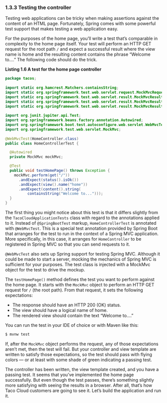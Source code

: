 ### 1.3.3 Testing the controller

Testing web applications can be tricky when making assertions against the content of an HTML page. Fortunately, Spring comes with some powerful test support that makes testing a web application easy.

For the purposes of the home page, you’ll write a test that’s comparable in complexity to the home page itself. Your test will perform an HTTP GET request for the root path `/` and expect a successful result where the view name is home and the resulting content contains the phrase “Welcome to….” The following code should do the trick.

**Listing 1.6 A test for the home page controller**

```java
package tacos;
​
import static org.hamcrest.Matchers.containsString;
import static org.springframework.test.web.servlet.request.MockMvcRequestBuilders.get;
import static org.springframework.test.web.servlet.result.MockMvcResultMatchers.content;
import static org.springframework.test.web.servlet.result.MockMvcResultMatchers.status;
import static org.springframework.test.web.servlet.result.MockMvcResultMatchers.view;
​
import org.junit.jupiter.api.Test;
import org.springframework.beans.factory.annotation.Autowired;
import org.springframework.boot.test.autoconfigure.web.servlet.WebMvcTest;
import org.springframework.test.web.servlet.MockMvc;
​
@WebMvcTest(HomeController.class)
public class HomeControllerTest {

  @Autowired
  private MockMvc mockMvc;

  @Test
  public void testHomePage() throws Exception {
    mockMvc.perform(get("/"))
      .andExpect(status().isOk())
      .andExpect(view().name("home"))
      .andExpect(content().string(
          containsString("Welcome to...")));
  }
}
```

The first thing you might notice about this test is that it differs slightly from the `TacoCloudApplicationTests` class with regard to the annotations applied to it. Instead of `@SpringBootTest` markup, `HomeControllerTest` is annotated with `@WebMvcTest`. This is a special test annotation provided by Spring Boot that arranges for the test to run in the context of a Spring MVC application. More specifically, in this case, it arranges for `HomeController` to be registered in Spring MVC so that you can send requests to it. 

`@WebMvcTest` also sets up Spring support for testing Spring MVC. Although it could be made to start a server, mocking the mechanics of Spring MVC is sufficient for your purposes. The test class is injected with a MockMvc object for the test to drive the mockup.

The `testHomePage()` method defines the test you want to perform against the home page. It starts with the `MockMvc` object to perform an HTTP GET request for `/` (the root path). From that request, it sets the following expectations:

* The response should have an HTTP 200 (OK) status.
* The view should have a logical name of home.
* The rendered view should contain the text “Welcome to….”

You can run the test in your IDE of choice or with Maven like this:

```bash
$ mvnw test
```

If, after the `MockMvc` object performs the request, any of those expectations aren’t met, then the test will fail. But your controller and view template are written to satisfy those expectations, so the test should pass with flying colors — or at least with some shade of green indicating a passing test.

The controller has been written, the view template created, and you have a passing test. It seems that you’ve implemented the home page successfully. But even though the test passes, there’s something slightly more satisfying with seeing the results in a browser. After all, that’s how Taco Cloud customers are going to see it. Let’s build the application and run it.

